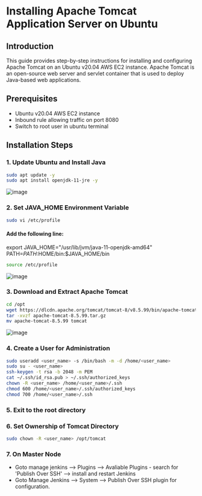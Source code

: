 # Installing Apache Tomcat Application Server on Ubuntu

## Introduction
This guide provides step-by-step instructions for installing and configuring Apache Tomcat on an Ubuntu v20.04 AWS EC2 instance. Apache Tomcat is an open-source web server and servlet container that is used to deploy Java-based web applications.

## Prerequisites
- Ubuntu v20.04 AWS EC2 instance
- Inbound rule allowing traffic on port 8080
- Switch to root user in ubuntu terminal
  
## Installation Steps

### 1. Update Ubuntu and Install Java
```bash
sudo apt update -y 
sudo apt install openjdk-11-jre -y 
```
![image](https://github.com/Prathamesh78/Jenkins/assets/104883046/ee76a815-6a2a-424b-9923-24967dda3eb8)

### 2. Set JAVA_HOME Environment Variable
```bash
sudo vi /etc/profile
```
#### Add the following line:
export JAVA_HOME="/usr/lib/jvm/java-11-openjdk-amd64"
PATH=$PATH:$HOME/bin:$JAVA_HOME/bin
```bash
source /etc/profile
```
![image](https://github.com/Prathamesh78/Jenkins/assets/104883046/b6851484-1d63-4ae6-a8cb-1de70f51c397)

### 3. Download and Extract Apache Tomcat
```bash
cd /opt
wget https://dlcdn.apache.org/tomcat/tomcat-8/v8.5.99/bin/apache-tomcat-8.5.99.tar.gz
tar -xvzf apache-tomcat-8.5.99.tar.gz
mv apache-tomcat-8.5.99 tomcat
```
![image](https://github.com/Prathamesh78/Jenkins/assets/104883046/93d93a1b-6b37-4c02-aea7-9d527097f305)

### 4. Create a User for Administration
```bash
sudo useradd <user_name> -s /bin/bash -m -d /home/<user_name>
sudo su - <user_name>
ssh-keygen -t rsa -b 2048 -m PEM
cat ~/.ssh/id_rsa.pub > ~/.ssh/authorized_keys
chown -R <user_name> /home/<user_name>/.ssh
chmod 600 /home/<user_name>/.ssh/authorized_keys
chmod 700 /home/<user_name>/.ssh
```

### 5. Exit to the root directory

### 6. Set Ownership of Tomcat Directory
```bash
sudo chown -R <user_name> /opt/tomcat
```

### 7. On Master Node 
- Goto manage jenkins --> Plugins --> Avaliable Plugins - search for 'Publish Over SSH'  --> install and restart Jenkins
- Goto Manage Jenkins --> System --> Publish Over SSH plugin for configuration.
